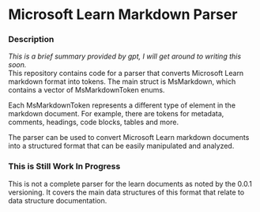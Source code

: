 # Microsoft Learn Markdown Parser
### Description 
*This is a brief summary provided by gpt, I will get around to writing this soon.*<br>
This repository contains code for a parser that converts Microsoft Learn markdown format into tokens. The main struct is MsMarkdown, which contains a vector of MsMarkdownToken enums.

Each MsMarkdownToken represents a different type of element in the markdown document. For example, there are tokens for metadata, comments, headings, code blocks, tables and more.

The parser can be used to convert Microsoft Learn markdown documents into a structured format that can be easily manipulated and analyzed.


### This is Still Work In Progress 
This is not a complete parser for the learn documents as noted by the 0.0.1 versioning.
It covers the main data structures of this format that relate to data structure documentation.
